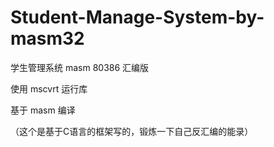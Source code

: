 # Student-Manage-System-by-masm32
学生管理系统 masm 80386 汇编版

使用 mscvrt 运行库

基于 masm 编译

（这个是基于C语言的框架写的，锻炼一下自己反汇编的能录）
